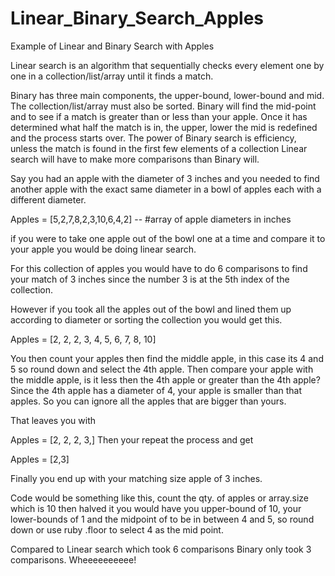 Linear_Binary_Search_Apples
===========================

Example of Linear and Binary Search with Apples

Linear search is an algorithm that sequentially checks every element one by one in a collection/list/array until it finds a match. 

Binary has three main components, the upper-bound, lower-bound and mid. The collection/list/array must also be sorted. Binary will find the mid-point and  to see if a match is greater than or less than your apple. Once it has determined what half the match is in, the upper, lower the mid is redefined and the process starts over.
The power of Binary search is efficiency, unless the match is found in the first few elements of a collection Linear search will have to make more comparisons than Binary will.

Say you had an apple with the diameter of 3 inches and you needed to find another apple with the exact same diameter in a bowl of apples each with a different diameter. 

Apples = [5,2,7,8,2,3,10,6,4,2] -- #array of apple diameters in inches

if you were to take one apple out of the bowl one at a time and compare it to your apple you would be doing linear search. 

For this collection of apples you would have to do 6 comparisons to find your match of 3 inches since the number 3 is at the 5th index of the collection. 

However if you took all the apples out of the bowl and lined them up according to diameter or sorting the collection you would get this.

Apples = [2, 2, 2, 3, 4, 5, 6, 7, 8, 10]

You then count your apples then find the middle apple, in this case its 4 and 5 so round down and select the 4th apple. Then compare your apple with the middle apple, is it less then the 4th apple or greater than the 4th apple? Since the 4th apple has a diameter of 4, your apple is smaller than that apples. So you can ignore all the apples that are bigger than yours.

That leaves you with 

Apples = [2, 2, 2, 3,]
Then your repeat the process and get

Apples = [2,3]

Finally you end up with your matching size apple of 3 inches.

Code would be something like this, count the qty. of apples or array.size which is 10 then halved it you would have you upper-bound of 10, your lower-bounds of 1 and the midpoint of to be in between 4 and 5, so round down or use ruby .floor to select 4 as the mid point.

Compared to Linear search which took 6 comparisons Binary only took 3 comparisons. Wheeeeeeeeee!
